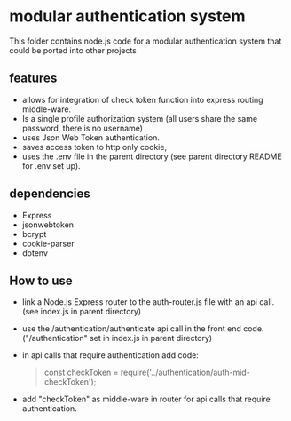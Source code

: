 # modular authentication system  
  
This folder contains node.js code for a modular authentication system that could be ported into other projects

## features
- allows for integration of check token function into express routing middle-ware.
- Is a single profile authorization system (all users share the same password, there is no username)
- uses Json Web Token authentication.
- saves access token to http only cookie,
- uses the .env file in the parent directory (see parent directory README for .env set up).

## dependencies
- Express
- jsonwebtoken
- bcrypt
- cookie-parser
- dotenv


## How to use

- link a Node.js Express router to the auth-router.js file with an api call. (see index.js in parent directory)
- use the /authentication/authenticate api call in the front end code. ("/authentication" set in index.js in parent directory)
- in api calls that require authentication add code:
	> const checkToken = require('../authentication/auth-mid-checkToken');

- add "checkToken" as middle-ware in router for api calls that require authentication.
